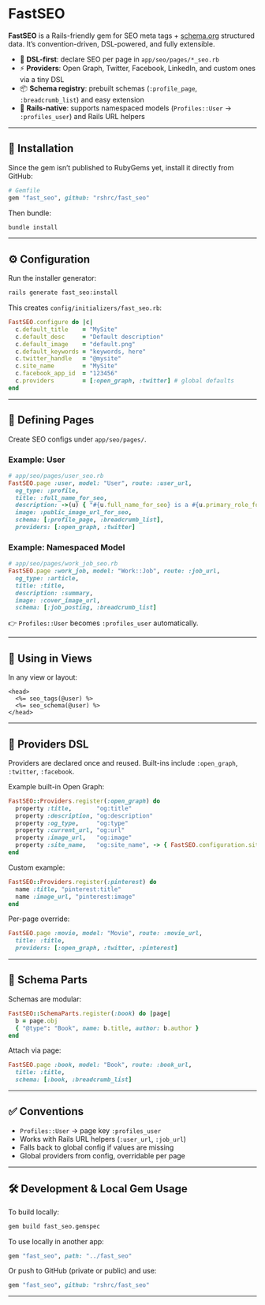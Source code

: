 # FastSEO

**FastSEO** is a Rails-friendly gem for SEO meta tags + [schema.org](https://schema.org) structured data.
It’s convention-driven, DSL-powered, and fully extensible.

* 🔮 **DSL-first**: declare SEO per page in `app/seo/pages/*_seo.rb`
* ⚡ **Providers**: Open Graph, Twitter, Facebook, LinkedIn, and custom ones via a tiny DSL
* 📦 **Schema registry**: prebuilt schemas (`:profile_page`, `:breadcrumb_list`) and easy extension
* 🎯 **Rails-native**: supports namespaced models (`Profiles::User` → `:profiles_user`) and Rails URL helpers

---

## 🚀 Installation

Since the gem isn’t published to RubyGems yet, install it directly from GitHub:

```ruby
# Gemfile
gem "fast_seo", github: "rshrc/fast_seo"
```

Then bundle:

```sh
bundle install
```

---

## ⚙️ Configuration

Run the installer generator:

```sh
rails generate fast_seo:install
```

This creates `config/initializers/fast_seo.rb`:

```ruby
FastSEO.configure do |c|
  c.default_title    = "MySite"
  c.default_desc     = "Default description"
  c.default_image    = "default.png"
  c.default_keywords = "keywords, here"
  c.twitter_handle   = "@mysite"
  c.site_name        = "MySite"
  c.facebook_app_id  = "123456"
  c.providers        = [:open_graph, :twitter] # global defaults
end
```

---

## 📝 Defining Pages

Create SEO configs under `app/seo/pages/`.

### Example: User

```ruby
# app/seo/pages/user_seo.rb
FastSEO.page :user, model: "User", route: :user_url,
  og_type: :profile,
  title: :full_name_for_seo,
  description: ->(u) { "#{u.full_name_for_seo} is a #{u.primary_role_for_seo}" },
  image: :public_image_url_for_seo,
  schema: [:profile_page, :breadcrumb_list],
  providers: [:open_graph, :twitter]
```

### Example: Namespaced Model

```ruby
# app/seo/pages/work_job_seo.rb
FastSEO.page :work_job, model: "Work::Job", route: :job_url,
  og_type: :article,
  title: :title,
  description: :summary,
  image: :cover_image_url,
  schema: [:job_posting, :breadcrumb_list]
```

👉 `Profiles::User` becomes `:profiles_user` automatically.

---

## 📄 Using in Views

In any view or layout:

```erb
<head>
  <%= seo_tags(@user) %>
  <%= seo_schema(@user) %>
</head>
```

---

## 🔌 Providers DSL

Providers are declared once and reused. Built-ins include `:open_graph`, `:twitter`, `:facebook`.

Example built-in Open Graph:

```ruby
FastSEO::Providers.register(:open_graph) do
  property :title,       "og:title"
  property :description, "og:description"
  property :og_type,     "og:type"
  property :current_url, "og:url"
  property :image_url,   "og:image"
  property :site_name,   "og:site_name", -> { FastSEO.configuration.site_name }
end
```

Custom example:

```ruby
FastSEO::Providers.register(:pinterest) do
  name :title, "pinterest:title"
  name :image_url, "pinterest:image"
end
```

Per-page override:

```ruby
FastSEO.page :movie, model: "Movie", route: :movie_url,
  title: :title,
  providers: [:open_graph, :twitter, :pinterest]
```

---

## 🧩 Schema Parts

Schemas are modular:

```ruby
FastSEO::SchemaParts.register(:book) do |page|
  b = page.obj
  { "@type": "Book", name: b.title, author: b.author }
end
```

Attach via page:

```ruby
FastSEO.page :book, model: "Book", route: :book_url,
  title: :title,
  schema: [:book, :breadcrumb_list]
```

---

## ✅ Conventions

* `Profiles::User` → page key `:profiles_user`
* Works with Rails URL helpers (`:user_url`, `:job_url`)
* Falls back to global config if values are missing
* Global providers from config, overridable per page

---

## 🛠 Development & Local Gem Usage

To build locally:

```sh
gem build fast_seo.gemspec
```

To use locally in another app:

```ruby
gem "fast_seo", path: "../fast_seo"
```

Or push to GitHub (private or public) and use:

```ruby
gem "fast_seo", github: "rshrc/fast_seo"
```

---

